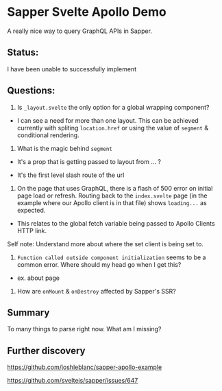 # Sapper Svelte Apollo Demo

A really nice way to query GraphQL APIs in Sapper.

## Status:

I have been unable to successfully implement 

## Questions:

1. Is `_layout.svelte` the only option for a global wrapping component?

* I can see a need for more than one layout. This can be achieved currently with spliting `location.href` or using the value of `segment` & conditional rendering.

1. What is the magic behind `segment` 

* It's a prop that is getting passed to layout from ... ?

* It's the first level slash route of the url

1. On the page that uses GraphQL, there is a flash of 500 error on initial page load or refresh. Routing back to the `index.svelte` page (in the example where our Apollo client is in that file) shows `loading...` as expected.

* This relates to the global fetch variable being passed to Apollo Clients HTTP link.

Self note: Understand more about where the set client is being set to.

1. `Function called outside component initialization` seems to be a common error. Where should my head go when I get this?

* ex. about page

1. How are `onMount` & `onDestroy` affected by Sapper's SSR?

## Summary

To many things to parse right now. What am I missing?

## Further discovery

https://github.com/joshleblanc/sapper-apollo-example

https://github.com/sveltejs/sapper/issues/647

